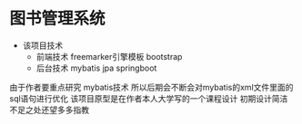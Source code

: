 # 图书管理系统
+ 该项目技术 
   - 前端技术 freemarker引擎模板 bootstrap 
   - 后台技术 mybatis jpa springboot

由于作者要重点研究 mybatis技术 所以后期会不断会对mybatis的xml文件里面的sql语句进行优化
该项目原型是在作者本人大学写的一个课程设计 初期设计简洁 不足之处还望多多指教
